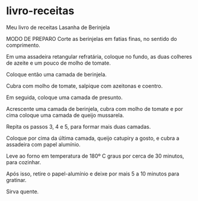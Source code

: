 # livro-receitas
Meu livro de receitas
Lasanha de Berinjela

MODO DE PREPARO
Corte as berinjelas em fatias finas, no sentido do comprimento.

Em uma assadeira retangular refratária, coloque no fundo, as duas colheres de azeite e um pouco de molho de tomate.

Coloque então uma camada de berinjela.

Cubra com molho de tomate, salpique com azeitonas e coentro.

Em seguida, coloque uma camada de presunto.

Acrescente uma camada de berinjela, cubra com molho de tomate e por cima coloque uma camada de queijo mussarela.

Repita os passos 3, 4 e 5, para formar mais duas camadas.

Coloque por cima da última camada, queijo catupiry a gosto, e cubra a assadeira com papel alumínio.

Leve ao forno em temperatura de 180º C graus por cerca de 30 minutos, para cozinhar.

Após isso, retire o papel-alumínio e deixe por mais 5 a 10 minutos para gratinar.

Sirva quente.
